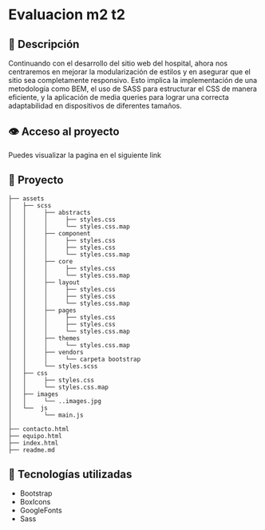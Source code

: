 # Evaluacion m2 t2

## 📖 Descripción
Continuando con el desarrollo del sitio web del hospital, ahora nos centraremos en mejorar la
modularización de estilos y en asegurar que el sitio sea completamente responsivo. Esto
implica la implementación de una metodología como BEM, el uso de SASS para estructurar el
CSS de manera eficiente, y la aplicación de media queries para lograr una correcta
adaptabilidad en dispositivos de diferentes tamaños.

## 👁️ Acceso al proyecto
  Puedes visualizar la pagina en el siguiente link

## 📁 Proyecto 
```
├── assets      
│   ├── scss
│   │     ├── abstracts
│   │     │     ├── styles.css
│   │     │     └── styles.css.map
│   │     ├── component
│   │     │     ├── styles.css
│   │     │     ├── styles.css
│   │     │     └── styles.css.map
│   │     ├── core
│   │     │     ├── styles.css
│   │     │     └── styles.css.map
│   │     ├── layout
│   │     │     ├── styles.css
│   │     │     ├── styles.css
│   │     │     └── styles.css.map
│   │     ├── pages
│   │     │     ├── styles.css
│   │     │     ├── styles.css
│   │     │     └── styles.css.map
│   │     ├── themes
│   │     │     └── styles.css.map
│   │     ├── vendors
│   │     │     └── carpeta bootstrap
│   │     └── styles.scss
│   ├── css
│   │     ├── styles.css
│   │     └── styles.css.map
│   ├── images
│   │     └── ..images.jpg
│   └──  js    
│         └── main.js       
│
├── contacto.html  
├── equipo.html 
├── index.html 
├── readme.md                  
```

## 🔧 Tecnologías utilizadas
* Bootstrap
* BoxIcons
* GoogleFonts
* Sass